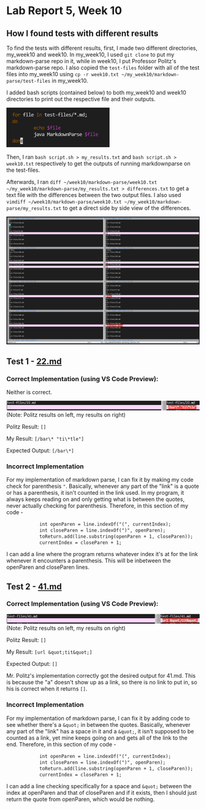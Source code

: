 # Lab Report 5, Week 10

## How I found tests with different results
To find the tests with different results, first, I made two different directories, my_week10 and week10. In my_week10, I used `git clone` to put my markdown-parse repo in it, while in week10, I put Professor Politz's markdown-parse repo. I also copied the `test-files` folder with all of the test files into my_week10 using `cp -r week10.txt ~/my_week10/markdown-parse/test-files` in my_week10.

I added bash scripts (contained below) to both my_week10 and week10 directories to print out the respective file and their outputs. 

![Image](script.png)

Then, I ran `bash script.sh > my_results.txt` and `bash script.sh > week10.txt` respectively to get the outputs of running markdownparse on the test-files. 

Afterwards, I ran `diff ~/week10/markdown-parse/week10.txt ~/my_week10/markdown-parse/my_results.txt > differences.txt` to get a text file with the differences between the two output files. I also used `vimdiff ~/week10/markdown-parse/week10.txt ~/my_week10/markdown-parse/my_results.txt` to get a direct side by side view of the differences. 

![Image](vimdiff.PNG)

## Test 1 - [22.md](https://github.com/ucsd-cse15l-w22/markdown-parse/blob/main/test-files/22.md)
### Correct Implementation (using VS Code Preview):
Neither is correct.

![Image](22.md.PNG)
(Note: Politz results on left, my results on right)

Politz Result: `[]`

My Result: `[/bar\* "ti\*tle"]`

Expected Output: `[/bar\*]`

### Incorrect Implementation
For my implementation of markdown parse, I can fix it by making my code check for parenthesis `"`. Basically, whenever any part of the "link" is a quote or has a parenthesis, it isn't counted in the link used. In my program, it always keeps reading on and only getting what is between the quotes, never actually checking for parenthesis. Therefore, in this section of my code -
```
            int openParen = line.indexOf("(", currentIndex);
            int closeParen = line.indexOf(")", openParen);
            toReturn.add(line.substring(openParen + 1, closeParen));
            currentIndex = closeParen + 1;
```
I can add a line where the program returns whatever index it's at for the link whenever it encounters a parenthesis. This will be inbetween the openParen and closeParen lines.  


## Test 2 - [41.md](https://github.com/ucsd-cse15l-w22/markdown-parse/blob/main/test-files/41.md)
### Correct Implementation (using VS Code Preview):
![Image](41.md.PNG)
(Note: Politz results on left, my results on right)

Politz Result: `[]`

My Result: `[url &quot;tit&quot;]`

Expected Output: `[]`


Mr. Politz's implementation correctly got the desired output for 41.md. This is because the "a" doesn't show up as a link, so there is no link to put in, so his is correct when it returns `[]`.

### Incorrect Implementation
For my implementation of markdown parse, I can fix it by adding code to see whether there's a `&quot;` in between the quotes. Basically, whenever any part of the "link" has a space in it and a `&quot;`, it isn't supposed to be counted as a link, yet mine keeps going on and gets all of the link to the end. Therefore, in this section of my code - 
```
            int openParen = line.indexOf("(", currentIndex);
            int closeParen = line.indexOf(")", openParen);
            toReturn.add(line.substring(openParen + 1, closeParen));
            currentIndex = closeParen + 1;
```
I can add a line checking specifically for a space and `&quot;` between the index at openParen and that of closeParen and if it exists, then I should just return the quote from openParen, which would be nothing. 
